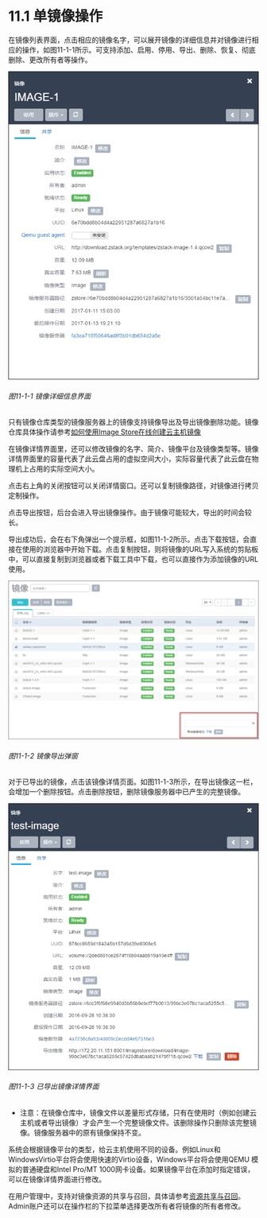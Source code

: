 # 11.1 单镜像操作

在镜像列表界面，点击相应的镜像名字，可以展开镜像的详细信息并对镜像进行相应的操作，如图11-1-1所示。可支持添加、启用、停用、导出、删除、恢复、彻底删除、更改所有者等操作。

![png](../images/11-1-1.png "图11-1-1 镜像详细信息界面")
###### 图11-1-1 镜像详细信息界面

只有镜像仓库类型的镜像服务器上的镜像支持镜像导出及导出镜像删除功能。镜像仓库具体操作请参考[如何使用Image Store在线创建云主机镜像](http://www.mevoco.com/how-to-create-live-image-with-image-store/)

在镜像详情界面里，还可以修改镜像的名字、简介、镜像平台及镜像类型等。镜像详情界面里的容量代表了此云盘占用的虚拟空间大小，实际容量代表了此云盘在物理机上占用的实际空间大小。

点击右上角的关闭按钮可以关闭详情窗口。还可以复制镜像路径，对镜像进行拷贝定制操作。

点击导出按钮，后台会进入导出镜像操作。由于镜像可能较大，导出的时间会较长。

导出成功后，会在右下角弹出一个提示框，如图11-1-2所示。点击下载按钮，会直接在使用的浏览器中开始下载。点击复制按钮，则将镜像的URL写入系统的剪贴板中，可以直接复制到浏览器或者下载工具中下载，也可以直接作为添加镜像的URL使用。

![png](../images/11-1-2.png "图11-1-2  镜像导出弹窗")
###### 图11-1-2  镜像导出弹窗

对于已导出的镜像，点击该镜像详情页面。如图11-1-3所示，在导出镜像这一栏，会增加一个删除按钮。点击删除按钮，删除镜像服务器中已产生的完整镜像。

![png](../images/11-1-3.png "图11-1-3 已导出镜像详情界面")
###### 图11-1-3 已导出镜像详情界面


* 注意：在镜像仓库中，镜像文件以差量形式存储，只有在使用时（例如创建云主机或者导出镜像）才会产生一个完整镜像文件。该删除操作只删除该完整镜像。镜像服务器中的原有镜像保持不变。

系统会根据镜像平台的类型，给云主机使用不同的设备。例如Linux和WindowsVirtio平台将会使用快速的Virtio设备，Windows平台将会使用QEMU 模拟的普通硬盘和Intel Pro\/MT 1000网卡设备。如果镜像平台在添加时指定错误，可以在镜像详情界面进行修改。

在用户管理中，支持对镜像资源的共享与召回，具体请参考[资源共享与召回](/User-MN/sharing-cancel.md)。Admin账户还可以在操作栏的下拉菜单选择更改所有者将镜像的所有者修改。

